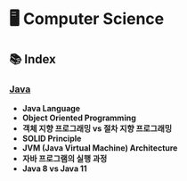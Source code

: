 # 🖥️ Computer Science

## 📚 Index
### [**Java**](./Java/README.md)
- **Java Language**
- **Object Oriented Programming**
- **객체 지향 프로그래밍 vs 절차 지향 프로그래밍**
- **SOLID Principle**
- **JVM (Java Virtual Machine) Architecture**
- **자바 프로그램의 실행 과정**
- **Java 8 vs Java 11**